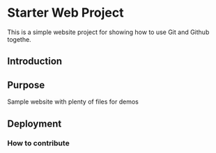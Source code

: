 # Starter Web Project

This is a simple website project for showing how to use Git and Github togethe.

## Introduction

## Purpose

Sample website with plenty of files for demos

## Deployment

### How to contribute

